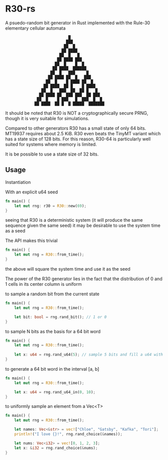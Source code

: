 # R30-rs
A psuedo-random bit generator in Rust implemented with the Rule-30 elementary cellular automata

                                █
                               ███
                              ██  █
                             ██ ████
                            ██  █   █
                           ██ ████ ███
                          ██  █    █  █
                         ██ ████  ██████
                        ██  █   ███     █
                       ██ ████ ██  █   ███
                      ██  █    █ ████ ██  █
                     ██ ████  ██ █    █ ████
                    ██  █   ███  ██  ██ █   █
                   ██ ████ ██  ███ ███  ██ ███
                  ██  █    █ ███   █  ███  █  █
                 ██ ████  ██ █  █ █████  ███████

It should be noted that R30 is NOT a cryptographically secure PRNG, though it is very suitable for simulations.

Compared to other generators R30 has a small state of only 64 bits. MT19937 requires about 2.5 KiB. R30 even beats the TinyMT variant which has a state size of 128 bits. For this reason, R30-64 is particularly well suited for systems where memory is limited.

It is be possible to use a state size of 32 bits. 


## Usage

Instantiation

With an explicit u64 seed
```rust
fn main() {
    let mut rng: r30 = R30::new(69);
}
```

seeing that R30 is a deterministic system (it will produce the same sequence given the same seed) it may be desirable to use the system time as a seed

The API makes this trivial
```rust
fn main() {
    let mut rng = R30::from_time();
}
```
the above will square the system time and use it as the seed

The power of the R30 generator lies in the fact that the distribution of 0 and 1 cells in its center column is uniform

to sample a random bit from the current state
```rust
fn main() {
    let mut rng = R30::from_time();

    let bit: bool = rng.rand_bit(); // 1 or 0
}
```

to sample N bits as the basis for a 64 bit word
```rust
fn main() {
    let mut rng = R30::from_time();
    
    let x: u64 = rng.rand_u64(5); // sample 5 bits and fill a u64 with them
}
```

to generate a 64 bit word in the interval [a, b]
```rust
fn main() {
    let mut rng = R30::from_time();

    let x: u64 = rng.rand_u64_in(0, 10);
}
```

to uniformly sample an element from a Vec\<T>
```rust
fn main() {
    let mut rng = R30::from_time();

    let names: Vec<&str> = vec!["Chloe", "Gatsby", "Kafka", "Tori"];
    println!("I love {}!", rng.rand_choice(&names));

    let nums: Vec<i32> = vec![0, 1, 2, 3];
    let x: &i32 = rng.rand_choice(&nums);
}
```
